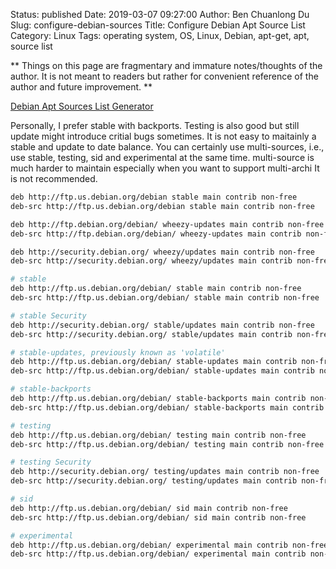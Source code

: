 Status: published
Date: 2019-03-07 09:27:00
Author: Ben Chuanlong Du
Slug: configure-debian-sources
Title: Configure Debian Apt Source List
Category: Linux
Tags: operating system, OS, Linux, Debian, apt-get, apt, source list

**
Things on this page are
fragmentary and immature notes/thoughts of the author.
It is not meant to readers
but rather for convenient reference of the author and future improvement.
**

[Debian Apt Sources List Generator](http://debgen.simplylinux.ch/)

Personally, I prefer stable with backports.
Testing is also good but still update might introduce critial bugs sometimes.
It is not easy to maitainly a stable and update to date balance.
You can certainly use multi-sources,
i.e., use stable, testing, sid and experimental at the same time.
multi-source is much harder to maintain especially when you want to support multi-archi
It is not recommended.



```bash
deb http://ftp.us.debian.org/debian stable main contrib non-free
deb-src http://ftp.us.debian.org/debian stable main contrib non-free

deb http://ftp.debian.org/debian/ wheezy-updates main contrib non-free
deb-src http://ftp.debian.org/debian/ wheezy-updates main contrib non-free

deb http://security.debian.org/ wheezy/updates main contrib non-free
deb-src http://security.debian.org/ wheezy/updates main contrib non-free
```


```bash
# stable
deb http://ftp.us.debian.org/debian/ stable main contrib non-free
deb-src http://ftp.us.debian.org/debian/ stable main contrib non-free

# stable Security
deb http://security.debian.org/ stable/updates main contrib non-free
deb-src http://security.debian.org/ stable/updates main contrib non-free

# stable-updates, previously known as 'volatile'
deb http://ftp.us.debian.org/debian/ stable-updates main contrib non-free
deb-src http://ftp.us.debian.org/debian/ stable-updates main contrib non-free

# stable-backports
deb http://ftp.us.debian.org/debian/ stable-backports main contrib non-free
deb-src http://ftp.us.debian.org/debian/ stable-backports main contrib non-free

# testing
deb http://ftp.us.debian.org/debian/ testing main contrib non-free
deb-src http://ftp.us.debian.org/debian/ testing main contrib non-free

# testing Security
deb http://security.debian.org/ testing/updates main contrib non-free
deb-src http://security.debian.org/ testing/updates main contrib non-free

# sid
deb http://ftp.us.debian.org/debian/ sid main contrib non-free
deb-src http://ftp.us.debian.org/debian/ sid main contrib non-free

# experimental
deb http://ftp.us.debian.org/debian/ experimental main contrib non-free
deb-src http://ftp.us.debian.org/debian/ experimental main contrib non-free
```
